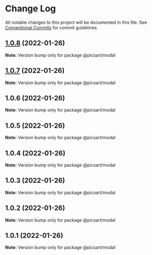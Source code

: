 # Change Log

All notable changes to this project will be documented in this file.
See [Conventional Commits](https://conventionalcommits.org) for commit guidelines.

## [1.0.8](https://github.com/har-sargis/lerna/compare/@picsart/modal@1.0.7...@picsart/modal@1.0.8) (2022-01-26)

**Note:** Version bump only for package @picsart/modal





## [1.0.7](https://github.com/har-sargis/lerna/compare/@picsart/modal@1.0.6...@picsart/modal@1.0.7) (2022-01-26)

**Note:** Version bump only for package @picsart/modal





## 1.0.6 (2022-01-26)

**Note:** Version bump only for package @picsart/modal





## 1.0.5 (2022-01-26)

**Note:** Version bump only for package @picsart/modal





## 1.0.4 (2022-01-26)

**Note:** Version bump only for package @picsart/modal





## 1.0.3 (2022-01-26)

**Note:** Version bump only for package @picsart/modal





## 1.0.2 (2022-01-26)

**Note:** Version bump only for package @picsart/modal





## 1.0.1 (2022-01-26)

**Note:** Version bump only for package @picsart/modal
